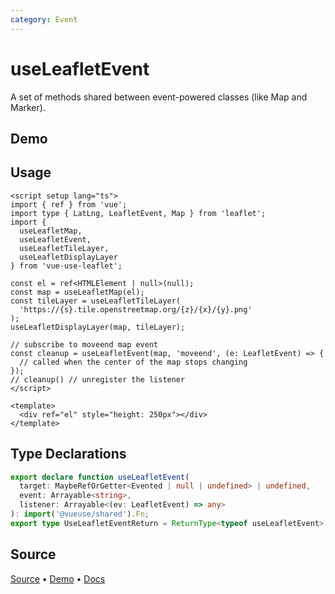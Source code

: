 ```yaml
---
category: Event
---
```


# useLeafletEvent

A set of methods shared between event-powered classes (like Map and Marker).



## Demo

<ClientOnly>
  <Demo name="useLeafletEvent" source-url="https://github.com/nikolaynau/vue-use-leaflet/blob/master/src/useLeafletEvent/demo.vue" />
</ClientOnly>

## Usage

```vue
<script setup lang="ts">
import { ref } from 'vue';
import type { LatLng, LeafletEvent, Map } from 'leaflet';
import {
  useLeafletMap,
  useLeafletEvent,
  useLeafletTileLayer,
  useLeafletDisplayLayer
} from 'vue-use-leaflet';

const el = ref<HTMLElement | null>(null);
const map = useLeafletMap(el);
const tileLayer = useLeafletTileLayer(
  'https://{s}.tile.openstreetmap.org/{z}/{x}/{y}.png'
);
useLeafletDisplayLayer(map, tileLayer);

// subscribe to moveend map event
const cleanup = useLeafletEvent(map, 'moveend', (e: LeafletEvent) => {
  // called when the center of the map stops changing
});
// cleanup() // unregister the listener
</script>

<template>
  <div ref="el" style="height: 250px"></div>
</template>
```

## Type Declarations

```ts
export declare function useLeafletEvent(
  target: MaybeRefOrGetter<Evented | null | undefined> | undefined,
  event: Arrayable<string>,
  listener: Arrayable<(ev: LeafletEvent) => any>
): import('@vueuse/shared').Fn;
export type UseLeafletEventReturn = ReturnType<typeof useLeafletEvent>;
```

## Source

[Source](https://github.com/nikolaynau/vue-use-leaflet/blob/master/src/useLeafletEvent/index.ts) • [Demo](https://github.com/nikolaynau/vue-use-leaflet/blob/master/src/useLeafletEvent/demo.vue) • [Docs](https://github.com/nikolaynau/vue-use-leaflet/blob/master/src/useLeafletEvent/index.md)
